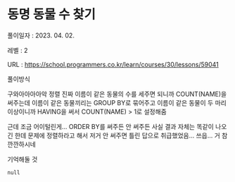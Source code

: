 # 동명 동물 수 찾기
풀이일자 : 2023. 04. 02.  
    
레벨 : 2    

URL : https://school.programmers.co.kr/learn/courses/30/lessons/59041
    
풀이방식    

   구와아아아아악 정렬 진짜
   이름이 같은 동물의 수를 세주면 되니까 COUNT(NAME)을 써주는데
   이름이 같은 동물끼리는 GROUP BY로 묶어주고
   이름이 같은 동물이 두 마리 이상이니까 HAVING을 써서 COUNT(NAME) > 1로 설정해줌

   근데 조금 어이털린게...
   ORDER BY를 써주든 안 써주든 사실 결과 자체는 똑같이 나오긴 한데
   문제에 정렬하라고 해서 저거 안 써주면 틀린 답으로 취급했었음...
   쓰읍... 거 참 깐깐하시네
   
기억해둘 것  
    
    null
